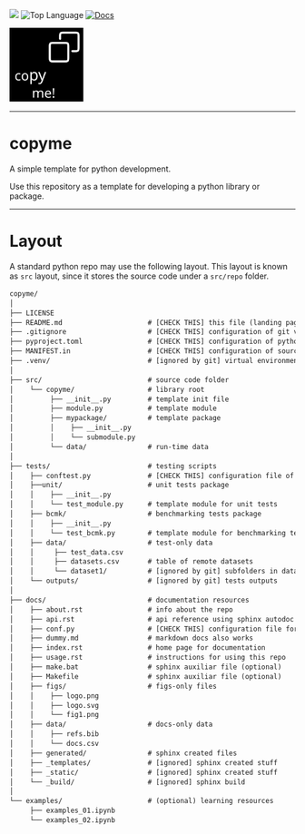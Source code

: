 ![](https://img.shields.io/badge/status-development-red.svg)
![Top Language](https://img.shields.io/github/languages/top/iporepos/copyme)
[![Docs](https://github.com/iporepos/copyme/actions/workflows/docs.yml/badge.svg)](https://github.com/iporepos/copyme/actions/workflows/docs.yml)

<a logo>
<img src="https://raw.githubusercontent.com/iporepos/copyme/master/docs/figs/logo.png" height="130" width="130">
</a>

---

# copyme

A simple template for python development. 

Use this repository as a template for developing a python library or package. 

---

# Layout

A standard python repo may use the following layout. 
This layout is known as `src` layout, since it stores the source code under a `src/repo` folder.

```txt
copyme/
│
├── LICENSE
├── README.md                     # [CHECK THIS] this file (landing page)
├── .gitignore                    # [CHECK THIS] configuration of git vcs ignoring system
├── pyproject.toml                # [CHECK THIS] configuration of python project
├── MANIFEST.in                   # [CHECK THIS] configuration of source distribution
├── .venv/                        # [ignored by git] virtual environment (recommended)
│
├── src/                          # source code folder
│    └── copyme/                  # library root
│         ├── __init__.py         # template init file
│         ├── module.py           # template module
│         ├── mypackage/          # template package
│         │    ├── __init__.py
│         │    └── submodule.py
│         └── data/               # run-time data
│
├── tests/                        # testing scripts
│    ├── conftest.py              # [CHECK THIS] configuration file of tests
│    ├──unit/                     # unit tests package     
│    │    ├── __init__.py
│    │    └── test_module.py      # template module for unit tests
│    ├── bcmk/                    # benchmarking tests package
│    │    ├── __init__.py               
│    │    └── test_bcmk.py        # template module for benchmarking tests
│    ├── data/                    # test-only data
│    │     ├── test_data.csv
│    │     ├── datasets.csv       # table of remote datasets
│    │     └── dataset1/          # [ignored by git] subfolders in data
│    └── outputs/                 # [ignored by git] tests outputs
│
├── docs/                         # documentation resources  
│    ├── about.rst                # info about the repo
│    ├── api.rst                  # api reference using sphinx autodoc
│    ├── conf.py                  # [CHECK THIS] configuration file for sphinx
│    ├── dummy.md                 # markdown docs also works
│    ├── index.rst                # home page for documentation
│    ├── usage.rst                # instructions for using this repo
│    ├── make.bat                 # sphinx auxiliar file (optional)
│    ├── Makefile                 # sphinx auxiliar file (optional)
│    ├── figs/                    # figs-only files
│    │    ├── logo.png
│    │    ├── logo.svg
│    │    └── fig1.png               
│    ├── data/                    # docs-only data
│    │    ├── refs.bib
│    │    └── docs.csv
│    ├── generated/               # sphinx created files 
│    ├── _templates/              # [ignored] sphinx created stuff
│    ├── _static/                 # [ignored] sphinx created stuff
│    └── _build/                  # [ignored] sphinx build
│
└── examples/                     # (optional) learning resources 
     ├── examples_01.ipynb    
     └── examples_02.ipynb            

```
